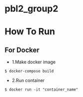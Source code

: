 # pbl2_group2

# How To Run
## For Docker
- 1.Make docker image
```
$ docker-compose build
```
- 2.Run container
```
$ docker run -it "container_name"
```
